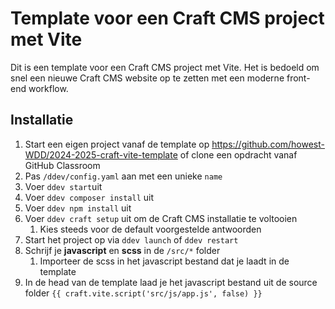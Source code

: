# Template voor een Craft CMS project met Vite
Dit is een template voor een Craft CMS project met Vite. Het is bedoeld om snel een nieuwe Craft CMS website op te zetten met een moderne front-end workflow.

## Installatie
1. Start een eigen project vanaf de template op https://github.com/howest-WDD/2024-2025-craft-vite-template of clone een opdracht vanaf GitHub Classroom 
2. Pas `/ddev/config.yaml` aan met een unieke `name`
3. Voer `ddev start`uit
4. Voer `ddev composer install` uit
5. Voer `ddev npm install` uit
6. Voer `ddev craft setup` uit om de Craft CMS installatie te voltooien
    1. Kies steeds voor de default voorgestelde antwoorden
7. Start het project op via `ddev launch` of `ddev restart`
8. Schrijf je **javascript** en **scss** in de `/src/*` folder
    1. Importeer de scss in het javascript bestand dat je laadt in de template
9. In de head van de template laad je het javascript bestand uit de source folder `{{ craft.vite.script('src/js/app.js', false) }}`
